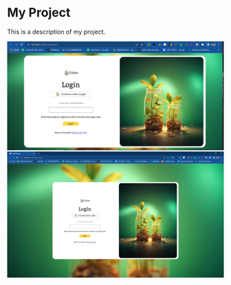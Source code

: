 # My Project

This is a description of my project.

![Image](./images/ss1.JPG)
![Image](./images/ss2.JPG)
